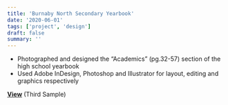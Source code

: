 ```yaml
---
title: 'Burnaby North Secondary Yearbook'
date: '2020-06-01'
tags: ['project', 'design']
draft: false
summary: ''
---
```


- Photographed and designed the “Academics” (pg.32-57) section of the high school yearbook
- Used Adobe InDesign, Photoshop and Illustrator for layout, editing and graphics respectively

[**View**](https://www.friesens.com/yearbooks/teachers-advisors/curriculum-guide/digital-sample-yearbooks/) (Third Sample)
